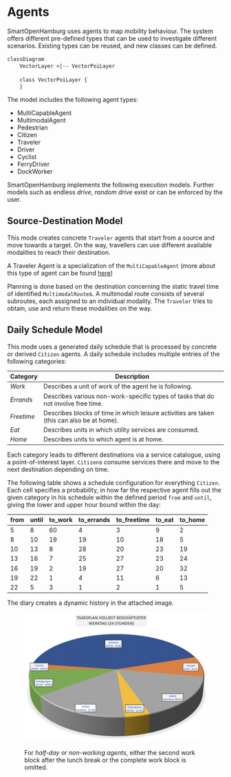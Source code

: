 # Agents

SmartOpenHamburg uses agents to map mobility behaviour. The system offers different pre-defined types that can be used to investigate different scenarios. Existing types can be reused, and new classes can be defined. 

```mermaid
classDiagram
    VectorLayer <|-- VectorPoiLayer

    class VectorPoiLayer {
    }
```

The model includes the following agent types:

* MultiCapableAgent
* MultimodalAgent
* Pedestrian
* Citizen
* Traveler
* Driver
* Cyclist
* FerryDriver
* DockWorker

SmartOpenHamburg implements the following execution models. Further models such as endless _drive_, _random drive_ exist or can be enforced by the user. 

## Source-Destination Model

This mode creates concrete ``Traveler`` agents that start from a source and move towards a target. On the way, travellers can use different available modalities to reach their destination. 

A Traveler Agent is a specialization of the ``MultiCapableAgent`` (more about this type of agent can be found [here](multi_capable_agent.md))

Planning is done based on the destination concerning the static travel time of identified ``MultimodalRoute``s. A multimodal route consists of several subroutes, each assigned to an individual modality.
The ``Traveler`` tries to obtain, use and return these modalities on the way.

## Daily Schedule Model

This mode uses a generated daily schedule that is processed by concrete or derived `Citizen` agents. A daily schedule includes multiple entries of the following categories:

|Category|Description|
|--------|-----------|
|_Work_|Describes a unit of work of the agent he is following. 
|_Errands_|Describes various non-work-specific types of tasks that do not involve free time.
|_Freetime_|Describes blocks of time in which leisure activities are taken (this can also be at home).
|_Eat_|Describes units in which utility services are consumed.
|_Home_|Describes units to which agent is at home.|

Each category leads to different destinations via a service catalogue, using a point-of-interest layer. `Citizen`s consume services there and move to the next destination depending on time.  
 
The following table shows a schedule configuration for everything `Citizen`. Each cell specifies a probability, in how far the respective agent fills out the given category in his schedule within the defined period ``from`` and ``until``, giving the lower and upper hour bound within the day:  
  
|from|until|to_work|to_errands|to_freetime|to_eat|to_home|
|----|-----|-------|----------|-----------|------|-------|
|5|8|60|4|3|9|2|
|8|10|19|19|10|18|5|
|10|13|8|28|20|23|19|
|13|16|7|25|27|23|24|
|16|19|2|19|27|20|32|
|19|22|1|4|11|6|13|
|22|5|3|1|2|1|5|

The diary creates a dynamic history in the attached image.


<figure>

![Dayplan](dayplan.png)
<figcaption>

For _half-day_ or _non-working agents_, either the second work block after the lunch break or the complete work block is omitted.
</figcaption>
</figure>